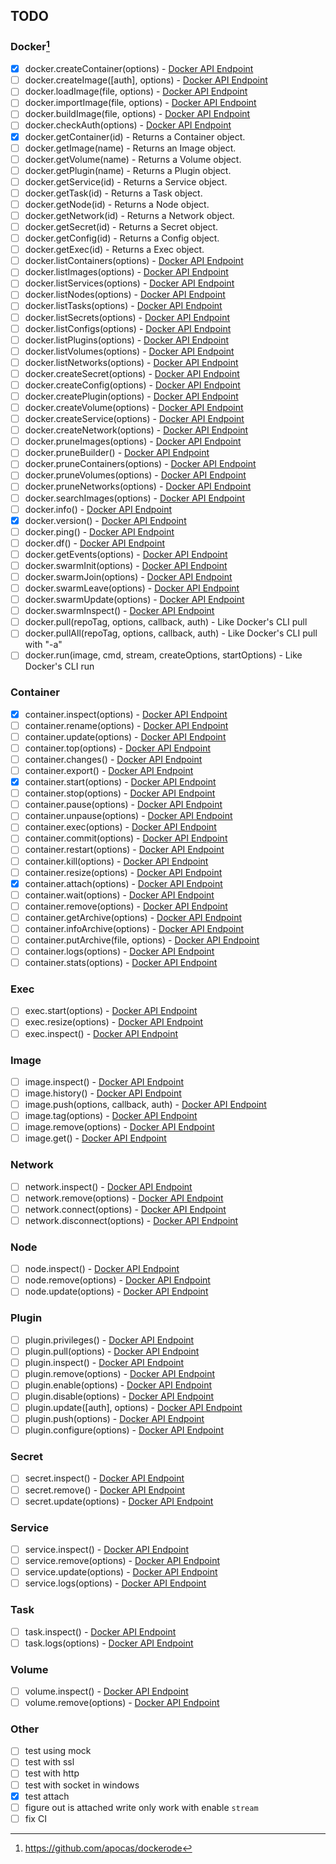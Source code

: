 ## TODO

### Docker[^1]

- [x] docker.createContainer(options) - [Docker API Endpoint](https://docs.docker.com/engine/api/v1.37/#operation/ContainerCreate)
- [ ] docker.createImage([auth], options) - [Docker API Endpoint](https://docs.docker.com/engine/api/v1.37/#operation/ImageCreate)
- [ ] docker.loadImage(file, options) - [Docker API Endpoint](https://docs.docker.com/engine/api/v1.37/#operation/ImageLoad)
- [ ] docker.importImage(file, options) - [Docker API Endpoint](https://docs.docker.com/engine/api/v1.37/#operation/ImageCreate)
- [ ] docker.buildImage(file, options) - [Docker API Endpoint](https://docs.docker.com/engine/api/v1.37/#operation/ImageBuild)
- [ ] docker.checkAuth(options) - [Docker API Endpoint](https://docs.docker.com/engine/api/v1.37/#operation/SystemAuth)
- [x] docker.getContainer(id) - Returns a Container object.
- [ ] docker.getImage(name) - Returns an Image object.
- [ ] docker.getVolume(name) - Returns a Volume object.
- [ ] docker.getPlugin(name) - Returns a Plugin object.
- [ ] docker.getService(id) - Returns a Service object.
- [ ] docker.getTask(id) - Returns a Task object.
- [ ] docker.getNode(id) - Returns a Node object.
- [ ] docker.getNetwork(id) - Returns a Network object.
- [ ] docker.getSecret(id) - Returns a Secret object.
- [ ] docker.getConfig(id) - Returns a Config object.
- [ ] docker.getExec(id) - Returns a Exec object.
- [ ] docker.listContainers(options) - [Docker API Endpoint](https://docs.docker.com/engine/api/v1.37/#operation/ContainerList)
- [ ] docker.listImages(options) - [Docker API Endpoint](https://docs.docker.com/engine/api/v1.37/#operation/ImageList)
- [ ] docker.listServices(options) - [Docker API Endpoint](https://docs.docker.com/engine/api/v1.37/#operation/ServiceList)
- [ ] docker.listNodes(options) - [Docker API Endpoint](https://docs.docker.com/engine/api/v1.37/#operation/NodeList)
- [ ] docker.listTasks(options) - [Docker API Endpoint](https://docs.docker.com/engine/api/v1.37/#operation/TaskList)
- [ ] docker.listSecrets(options) - [Docker API Endpoint](https://docs.docker.com/engine/api/v1.37/#operation/SecretList)
- [ ] docker.listConfigs(options) - [Docker API Endpoint](https://docs.docker.com/engine/api/v1.37/#operation/ConfigList)
- [ ] docker.listPlugins(options) - [Docker API Endpoint](https://docs.docker.com/engine/api/v1.37/#operation/PluginList)
- [ ] docker.listVolumes(options) - [Docker API Endpoint](https://docs.docker.com/engine/api/v1.37/#operation/VolumeList)
- [ ] docker.listNetworks(options) - [Docker API Endpoint](https://docs.docker.com/engine/api/v1.37/#operation/NetworkList)
- [ ] docker.createSecret(options) - [Docker API Endpoint](https://docs.docker.com/engine/api/v1.37/#operation/SecretCreate)
- [ ] docker.createConfig(options) - [Docker API Endpoint](https://docs.docker.com/engine/api/v1.37/#operation/ConfigCreate)
- [ ] docker.createPlugin(options) - [Docker API Endpoint](https://docs.docker.com/engine/api/v1.37/#operation/PluginCreate)
- [ ] docker.createVolume(options) - [Docker API Endpoint](https://docs.docker.com/engine/api/v1.37/#operation/VolumeCreate)
- [ ] docker.createService(options) - [Docker API Endpoint](https://docs.docker.com/engine/api/v1.37/#operation/ServiceCreate)
- [ ] docker.createNetwork(options) - [Docker API Endpoint](https://docs.docker.com/engine/api/v1.37/#operation/NetworkCreate)
- [ ] docker.pruneImages(options) - [Docker API Endpoint](https://docs.docker.com/engine/api/v1.37/#operation/ImagePrune)
- [ ] docker.pruneBuilder() - [Docker API Endpoint](https://docs.docker.com/engine/api/v1.37/#operation/BuildPrune)
- [ ] docker.pruneContainers(options) - [Docker API Endpoint](https://docs.docker.com/engine/api/v1.37/#operation/ContainerPrune)
- [ ] docker.pruneVolumes(options) - [Docker API Endpoint](https://docs.docker.com/engine/api/v1.37/#operation/VolumePrune)
- [ ] docker.pruneNetworks(options) - [Docker API Endpoint](https://docs.docker.com/engine/api/v1.37/#operation/NetworkPrune)
- [ ] docker.searchImages(options) - [Docker API Endpoint](https://docs.docker.com/engine/api/v1.37/#operation/ImageSearch)
- [ ] docker.info() - [Docker API Endpoint](https://docs.docker.com/engine/api/v1.37/#operation/SystemInfo)
- [x] docker.version() - [Docker API Endpoint](https://docs.docker.com/engine/api/v1.37/#operation/SystemVersion)
- [ ] docker.ping() - [Docker API Endpoint](https://docs.docker.com/engine/api/v1.37/#operation/SystemPing)
- [ ] docker.df() - [Docker API Endpoint](https://docs.docker.com/engine/api/v1.37/#operation/SystemDataUsage)
- [ ] docker.getEvents(options) - [Docker API Endpoint](https://docs.docker.com/engine/api/v1.37/#operation/SystemEvents)
- [ ] docker.swarmInit(options) - [Docker API Endpoint](https://docs.docker.com/engine/api/v1.37/#operation/SwarmInit)
- [ ] docker.swarmJoin(options) - [Docker API Endpoint](https://docs.docker.com/engine/api/v1.37/#operation/SwarmJoin)
- [ ] docker.swarmLeave(options) - [Docker API Endpoint](https://docs.docker.com/engine/api/v1.37/#operation/SwarmLeave)
- [ ] docker.swarmUpdate(options) - [Docker API Endpoint](https://docs.docker.com/engine/api/v1.37/#operation/SwarmUpdate)
- [ ] docker.swarmInspect() - [Docker API Endpoint](https://docs.docker.com/engine/api/v1.37/#operation/SwarmInspect)
- [ ] docker.pull(repoTag, options, callback, auth) - Like Docker's CLI pull
- [ ] docker.pullAll(repoTag, options, callback, auth) - Like Docker's CLI pull with "-a"
- [ ] docker.run(image, cmd, stream, createOptions, startOptions) - Like Docker's CLI run

### Container

- [x] container.inspect(options) - [Docker API Endpoint](https://docs.docker.com/engine/api/v1.37/#operation/ContainerInspect)
- [ ] container.rename(options) - [Docker API Endpoint](https://docs.docker.com/engine/api/v1.37/#operation/ContainerRename)
- [ ] container.update(options) - [Docker API Endpoint](https://docs.docker.com/engine/api/v1.37/#operation/ContainerUpdate)
- [ ] container.top(options) - [Docker API Endpoint](https://docs.docker.com/engine/api/v1.37/#operation/ContainerTop)
- [ ] container.changes() - [Docker API Endpoint](https://docs.docker.com/engine/api/v1.37/#operation/ContainerChanges)
- [ ] container.export() - [Docker API Endpoint](https://docs.docker.com/engine/api/v1.37/#operation/ContainerExport)
- [x] container.start(options) - [Docker API Endpoint](https://docs.docker.com/engine/api/v1.37/#operation/ContainerStart)
- [ ] container.stop(options) - [Docker API Endpoint](https://docs.docker.com/engine/api/v1.37/#operation/ContainerStop)
- [ ] container.pause(options) - [Docker API Endpoint](https://docs.docker.com/engine/api/v1.37/#operation/ContainerPause)
- [ ] container.unpause(options) - [Docker API Endpoint](https://docs.docker.com/engine/api/v1.37/#operation/ContainerUnpause)
- [ ] container.exec(options) - [Docker API Endpoint](https://docs.docker.com/engine/api/v1.37/#operation/ContainerExec)
- [ ] container.commit(options) - [Docker API Endpoint](https://docs.docker.com/engine/api/v1.37/#operation/ImageCommit)
- [ ] container.restart(options) - [Docker API Endpoint](https://docs.docker.com/engine/api/v1.37/#operation/ContainerRestart)
- [ ] container.kill(options) - [Docker API Endpoint](https://docs.docker.com/engine/api/v1.37/#operation/ContainerKill)
- [ ] container.resize(options) - [Docker API Endpoint](https://docs.docker.com/engine/api/v1.37/#operation/ContainerResize)
- [x] container.attach(options) - [Docker API Endpoint](https://docs.docker.com/engine/api/v1.37/#operation/ContainerAttach)
- [ ] container.wait(options) - [Docker API Endpoint](https://docs.docker.com/engine/api/v1.37/#operation/ContainerWait)
- [ ] container.remove(options) - [Docker API Endpoint](https://docs.docker.com/engine/api/v1.37/#operation/ContainerDelete)
- [ ] container.getArchive(options) - [Docker API Endpoint](https://docs.docker.com/engine/api/v1.37/#operation/ContainerArchive)
- [ ] container.infoArchive(options) - [Docker API Endpoint](https://docs.docker.com/engine/api/v1.37/#operation/ContainerArchiveInfo)
- [ ] container.putArchive(file, options) - [Docker API Endpoint](https://docs.docker.com/engine/api/v1.37/#operation/PutContainerArchive)
- [ ] container.logs(options) - [Docker API Endpoint](https://docs.docker.com/engine/api/v1.37/#operation/ContainerLogs)
- [ ] container.stats(options) - [Docker API Endpoint](https://docs.docker.com/engine/api/v1.37/#operation/ContainerStats)

### Exec

- [ ] exec.start(options) - [Docker API Endpoint](https://docs.docker.com/engine/api/v1.37/#operation/ExecStart)
- [ ] exec.resize(options) - [Docker API Endpoint](https://docs.docker.com/engine/api/v1.37/#operation/ExecResize)
- [ ] exec.inspect() - [Docker API Endpoint](https://docs.docker.com/engine/api/v1.37/#operation/ExecInspect)

### Image

- [ ] image.inspect() - [Docker API Endpoint](https://docs.docker.com/engine/api/v1.37/#operation/ImageInspect)
- [ ] image.history() - [Docker API Endpoint](https://docs.docker.com/engine/api/v1.37/#operation/ImageHistory)
- [ ] image.push(options, callback, auth) - [Docker API Endpoint](https://docs.docker.com/engine/api/v1.37/#operation/ImagePush)
- [ ] image.tag(options) - [Docker API Endpoint](https://docs.docker.com/engine/api/v1.37/#operation/ImageTag)
- [ ] image.remove(options) - [Docker API Endpoint](https://docs.docker.com/engine/api/v1.37/#operation/ImageDelete)
- [ ] image.get() - [Docker API Endpoint](https://docs.docker.com/engine/api/v1.37/#operation/ImageGet)

### Network

- [ ] network.inspect() - [Docker API Endpoint](https://docs.docker.com/engine/api/v1.37/#operation/NetworkInspect)
- [ ] network.remove(options) - [Docker API Endpoint](https://docs.docker.com/engine/api/v1.37/#operation/NetworkDelete)
- [ ] network.connect(options) - [Docker API Endpoint](https://docs.docker.com/engine/api/v1.37/#operation/NetworkConnect)
- [ ] network.disconnect(options) - [Docker API Endpoint](https://docs.docker.com/engine/api/v1.37/#operation/NetworkDisconnect)

### Node

- [ ] node.inspect() - [Docker API Endpoint](https://docs.docker.com/engine/api/v1.37/#operation/NodeInspect)
- [ ] node.remove(options) - [Docker API Endpoint](https://docs.docker.com/engine/api/v1.37/#operation/NodeDelete)
- [ ] node.update(options) - [Docker API Endpoint](https://docs.docker.com/engine/api/v1.37/#operation/NodeUpdate)

### Plugin

- [ ] plugin.privileges() - [Docker API Endpoint](https://docs.docker.com/engine/api/v1.37/#operation/GetPluginPrivileges)
- [ ] plugin.pull(options) - [Docker API Endpoint](https://docs.docker.com/engine/api/v1.37/#operation/PluginPull)
- [ ] plugin.inspect() - [Docker API Endpoint](https://docs.docker.com/engine/api/v1.37/#operation/PluginInspect)
- [ ] plugin.remove(options) - [Docker API Endpoint](https://docs.docker.com/engine/api/v1.37/#operation/PluginDelete)
- [ ] plugin.enable(options) - [Docker API Endpoint](https://docs.docker.com/engine/api/v1.37/#operation/PluginEnable)
- [ ] plugin.disable(options) - [Docker API Endpoint](https://docs.docker.com/engine/api/v1.37/#operation/PluginDisable)
- [ ] plugin.update([auth], options) - [Docker API Endpoint](https://docs.docker.com/engine/api/v1.37/#operation/PluginUpgrade)
- [ ] plugin.push(options) - [Docker API Endpoint](https://docs.docker.com/engine/api/v1.37/#operation/PluginPush)
- [ ] plugin.configure(options) - [Docker API Endpoint](https://docs.docker.com/engine/api/v1.37/#operation/PluginSet)

### Secret

- [ ] secret.inspect() - [Docker API Endpoint](https://docs.docker.com/engine/api/v1.37/#operation/SecretInspect)
- [ ] secret.remove() - [Docker API Endpoint](https://docs.docker.com/engine/api/v1.37/#operation/SecretDelete)
- [ ] secret.update(options) - [Docker API Endpoint](https://docs.docker.com/engine/api/v1.37/#operation/SecretUpdate)

### Service

- [ ] service.inspect() - [Docker API Endpoint](https://docs.docker.com/engine/api/v1.37/#operation/ServiceInspect)
- [ ] service.remove(options) - [Docker API Endpoint](https://docs.docker.com/engine/api/v1.37/#operation/ServiceDelete)
- [ ] service.update(options) - [Docker API Endpoint](https://docs.docker.com/engine/api/v1.37/#operation/ServiceUpdate)
- [ ] service.logs(options) - [Docker API Endpoint](https://docs.docker.com/engine/api/v1.37/#operation/ServiceLogs)

### Task

- [ ] task.inspect() - [Docker API Endpoint](https://docs.docker.com/engine/api/v1.37/#operation/TaskInspect)
- [ ] task.logs(options) - [Docker API Endpoint](https://docs.docker.com/engine/api/v1.37/#operation/Session)

### Volume

- [ ] volume.inspect() - [Docker API Endpoint](https://docs.docker.com/engine/api/v1.37/#operation/VolumeInspect)
- [ ] volume.remove(options) - [Docker API Endpoint](https://docs.docker.com/engine/api/v1.37/#operation/VolumeDelete)

### Other

- [ ] test using mock
- [ ] test with ssl
- [ ] test with http
- [ ] test with socket in windows
- [x] test attach
- [ ] figure out is attached write only work with enable `stream`
- [ ] fix CI

[^1]: https://github.com/apocas/dockerode
